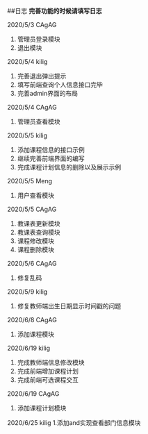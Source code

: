 ##日志
**完善功能的时候请填写日志**

2020/5/3 CAgAG 
1. 管理员登录模块
2. 退出模块

2020/5/4 kilig 
1. 完善退出弹出提示
2. 填写前端查询个人信息接口完毕
3. 完善admin界面的布局

2020/5/4 CAgAG 
1. 管理员查看模块


2020/5/5 kilig
1. 添加课程信息的接口示例
2. 继续完善前端界面的编写
3. 完成课程计划信息的删除以及展示示例


2020/5/5 Meng
1. 用户查看模块

2020/5/5 CAgAG
1. 教课表更新模块
2. 教课表查询模块
3. 课程修改模块
4. 课程删除模块

2020/5/6 CAgAG
1. 修复乱码

2020/5/9 kilig
1. 修复教师端出生日期显示时间戳的问题

2020/6/8 CAgAG
1. 添加课程模块

2020/6/19 kilig
1. 完成教师端信息修改模块
2. 完成前端增加课程计划
3. 完成前端可选课程交互

2020/6/19 CAgAG
1. 添加课程计划模块

2020/6/25 kilig
1.添加and实现查看部门信息模块